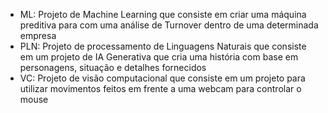 - ML: Projeto de Machine Learning que consiste em criar uma máquina preditiva para com uma análise de Turnover dentro de uma determinada empresa
- PLN: Projeto de processamento de Linguagens Naturais que consiste em um projeto de IA Generativa que cria uma história com base em personagens, situação e detalhes fornecidos
- VC: Projeto de visão computacional que consiste em um projeto para utilizar movimentos feitos em frente a uma webcam para controlar o mouse